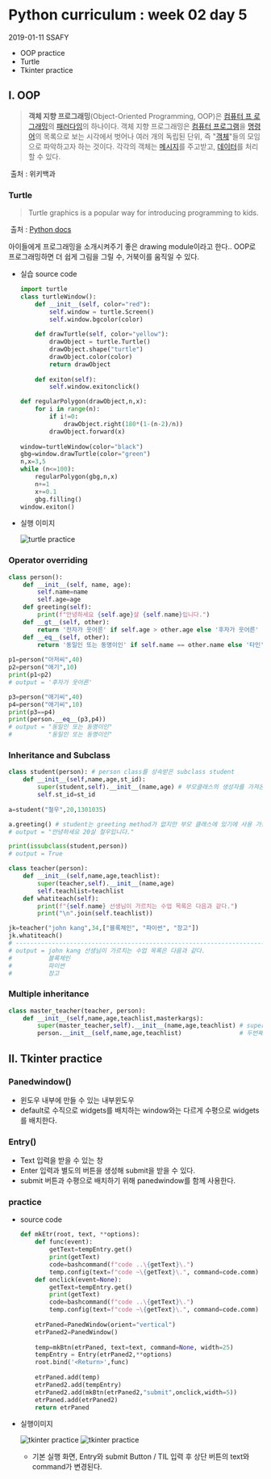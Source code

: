 # Python curriculum : week 02 day 5 

2019-01-11 SSAFY

* OOP practice
* Turtle
* Tkinter practice



## I. OOP

> **객체 지향 프로그래밍**(Object-Oriented Programming, OOP)은 [컴퓨터 프 로그래밍](https://ko.wikipedia.org/wiki/%EC%BB%B4%ED%93%A8%ED%84%B0_%ED%94%84%EB%A1%9C%EA%B7%B8%EB%9E%98%EB%B0%8D)의 [패러다임](https://ko.wikipedia.org/wiki/%ED%8C%A8%EB%9F%AC%EB%8B%A4%EC%9E%84)의 하나이다. 객체 지향 프로그래밍은 [컴퓨터 프로그램](https://ko.wikipedia.org/wiki/%EC%BB%B4%ED%93%A8%ED%84%B0_%ED%94%84%EB%A1%9C%EA%B7%B8%EB%9E%A8)을 [명령어](https://ko.wikipedia.org/wiki/%EB%AA%85%EB%A0%B9%EC%96%B4_(%EC%BB%B4%ED%93%A8%ED%8C%85))의 목록으로 보는 시각에서 벗어나 여러 개의 독립된 단위, 즉 "[객체](https://ko.wikipedia.org/wiki/%EA%B0%9D%EC%B2%B4_(%EC%BB%B4%ED%93%A8%ED%84%B0_%EA%B3%BC%ED%95%99))"들의 모임으로 파악하고자 하는 것이다. 각각의 객체는 [메시지](https://ko.wikipedia.org/wiki/%EB%A9%94%EC%8B%9C%EC%A7%80)를 주고받고, [데이터](https://ko.wikipedia.org/wiki/%EB%8D%B0%EC%9D%B4%ED%84%B0)를 처리할 수 있다.

​																				   출처 : 위키백과

### Turtle

> Turtle graphics is a popular way for introducing programming to kids.

​																			       출처 : [Python docs](https://docs.python.org/3.3/library/turtle.html)

아이들에게 프로그래밍을 소개시켜주기 좋은 drawing module이라고 한다..
OOP로 프로그래밍하면 더 쉽게 그림을 그릴 수, 거북이를 움직일 수 있다.

* 실습 source code

    ```python
    import turtle
    class turtleWindow():
        def __init__(self, color="red"):
            self.window = turtle.Screen()
            self.window.bgcolor(color)
            
        def drawTurtle(self, color="yellow"):
            drawObject = turtle.Turtle()
            drawObject.shape("turtle")
            drawObject.color(color)
            return drawObject
        
        def exiton(self):
            self.window.exitonclick()
    
    def regularPolygon(drawObject,n,x):
        for i in range(n):
            if i!=0:
                drawObject.right(180*(1-(n-2)/n))
            drawObject.forward(x)
            
    window=turtleWindow(color="black")
    gbg=window.drawTurtle(color="green")
    n,x=3,5
    while (n<=100):
        regularPolygon(gbg,n,x)
        n+=1
        x+=0.1
        gbg.filling()
    window.exiton()
    ```



* 실행 이미지

    ![turtle practice](img/190111_0.PNG)




### Operator overriding

```python
class person():
    def __init__(self, name, age):
        self.name=name
        self.age=age
    def greeting(self):
        print(f"안녕하세요 {self.age}살 {self.name}입니다.")
    def __gt__(self, other):
        return '전자가 웃어른' if self.age > other.age else '후자가 웃어른'
    def __eq__(self, other):
        return '동일인 또는 동명이인' if self.name == other.name else '타인'
    
p1=person("아저씨",40)
p2=person("애기",10)
print(p1<p2)
# output = '후자가 웃어른'

p3=person("애기씨",40)
p4=person("애기씨",10)
print(p3==p4)
print(person.__eq__(p3,p4))
# output = "동일인 또는 동명이인"
#          "동일인 또는 동명이인"
```



### Inheritance and Subclass

```python
class student(person): # person class를 상속받은 subclass student
    def __init__(self,name,age,st_id):
        super(student,self).__init__(name,age) # 부모클래스의 생성자를 가져온다.
        self.st_id=st_id
        
a=student("철우",20,1301035)

a.greeting() # student는 greeting method가 없지만 부모 클래스에 있기에 사용 가능
# output = "안녕하세요 20살 철우입니다."

print(issubclass(student,person))
# output = True
```

```python
class teacher(person):
    def __init__(self,name,age,teachlist):
        super(teacher,self).__init__(name,age)
        self.teachlist=teachlist
    def whatiteach(self):
       	print(f"{self.name} 선생님이 가르치는 수업 목록은 다음과 같다.")
        print("\n".join(self.teachlist))

jk=teacher("john kang",34,["블록체인", "파이썬", "장고"])
jk.whatiteach()
# ----------------------------------------------------------------------------------
# output = john kang 선생님이 가르치는 수업 목록은 다음과 같다.
#		   블록체인
#		   파이썬
# 		   장고
```



### Multiple inheritance

```python
class master_teacher(teacher, person):
	def __init__(self,name,age,teachlist,masterkargs):
		super(master_teacher,self).__init__(name,age,teachlist) # super는 첫번째 부모
        person.__init__(self,name,age,teachlist)				# 두번째 부모는 이렇게..
```





## ​II. Tkinter practice

### Panedwindow()

* 윈도우 내부에 만들 수 있는 내부윈도우
* default로 수직으로 widgets를 배치하는 window와는 다르게 수평으로 widgets를 배치한다.



### Entry()

* Text 입력을 받을 수 있는 창
* Enter 입력과 별도의 버튼을 생성해 submit을 받을 수 있다.
* submit 버튼과 수평으로 배치하기 위해 panedwindow를 함께 사용한다.



### practice

* source code

  ```python
  def mkEtr(root, text, **options):
      def func(event):
          getText=tempEntry.get()
          print(getText)
          code=bashcommand(f"code ..\{getText}\.")
          temp.config(text=f"code ~\{getText}\.", command=code.comm)
      def onclick(event=None):
          getText=tempEntry.get()
          print(getText)
          code=bashcommand(f"code ..\{getText}\.")
          temp.config(text=f"code ~\{getText}\.", command=code.comm)
      
      etrPaned=PanedWindow(orient="vertical")
      etrPaned2=PanedWindow()
      
      temp=mkBtn(etrPaned, text=text, command=None, width=25)
      tempEntry = Entry(etrPaned2,**options)
      root.bind('<Return>',func)
      
      etrPaned.add(temp)
      etrPaned2.add(tempEntry)
      etrPaned2.add(mkBtn(etrPaned2,"submit",onclick,width=5))
      etrPaned.add(etrPaned2)
      return etrPaned
  ```



* 실행이미지

  ![tkinter practice](img/190111_1.PNG) ![tkinter practice](img/190111_2.PNG)

  * 기본 실행 화면, Entry와 submit Button / TIL 입력 후 상단 버튼의 text와 command가 변경된다.